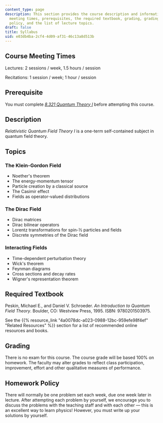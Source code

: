 ```yaml
---
content_type: page
description: This section provides the course description and information on course
  meeting times, prerequisites, the required textbook, grading, grading, homework
  policy, and the list of lecture topics.
draft: false
title: Syllabus
uid: e03db4ba-2cf4-4d09-af31-46c13a8d513b
---
```

## Course Meeting Times

Lectures: 2 sessions / week, 1.5 hours / session

Recitations: 1 session / week; 1 hour / session

## Prerequisite

You must complete [*8.321 Quantum Theory I*](https://ocw.mit.edu/courses/8-321-quantum-theory-i-fall-2017/) before attempting this course.

## Description

*Relativistic Quantum Field Theory I* is a one-term self-contained subject in quantum field theory.

## Topics

### The Klein-Gordon Field

- Noether's theorem
- The energy-momentum tensor
- Particle creation by a classical source
- The Casimir effect
- Fields as operator-valued distributions

### The Dirac Field

- Dirac matrices
- Dirac bilinear operators
- Lorentz transformations for spin-½ particles and fields
- Discrete symmetries of the Dirac field

### Interacting Fields

- Time-dependent perturbation theory
- Wick's theorem
- Feynman diagrams
- Cross sections and decay rates
- Wigner's representation theorem

## Required Textbook

Peskin, Michael E., and Daniel V. Schroeder. *An Introduction to Quantum Field Theory*. Boulder, CO: Westview Press, 1995. ISBN: 9780201503975.

See the {{% resource_link "4a0078dc-a023-0988-12bc-959efe98f4ef" "Related Resources" %}} section for a list of recommended online resources and books.

## Grading

There is no exam for this course. The course grade will be based 100% on homework. The faculty may alter grades to reflect class participation, improvement, effort and other qualitative measures of performance.

## Homework Policy

There will normally be one problem set each week, due one week later in lecture. After attempting each problem by yourself, we encourage you to discuss the problems with the teaching staff and with each other — this is an excellent way to learn physics! However, you must write up your solutions by yourself.